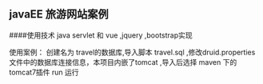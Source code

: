 ## javaEE 旅游网站案例

####使用技术 java servlet 和 vue ,jquery ,bootstrap实现

使用案例： 创建名为 travel的数据库,导入脚本 travel.sql
,修改druid.properties 文件中的数据库连接信息，本项目内嵌了tomcat
,导入后选择 maven 下的tomcat7插件 run 运行